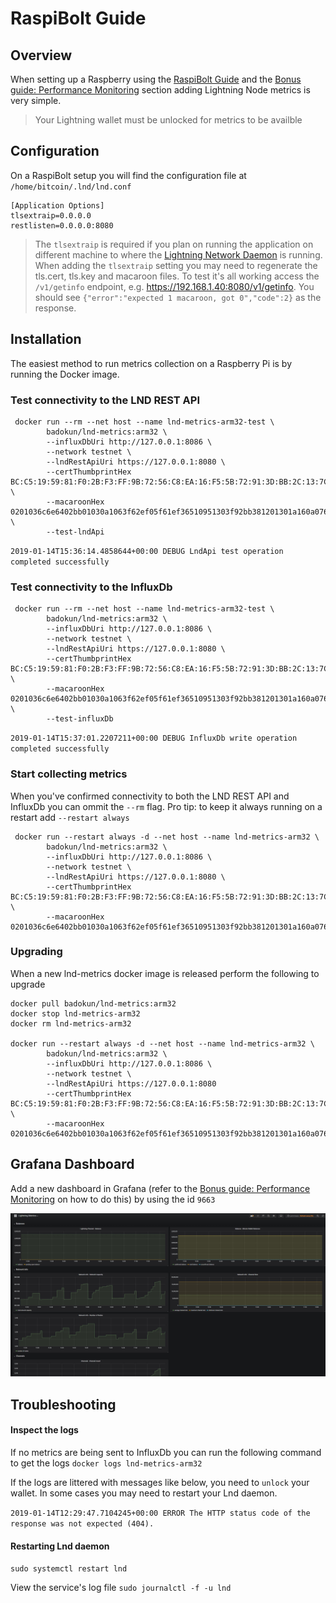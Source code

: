﻿# RaspiBolt Guide

## Overview

When setting up a Raspberry using the [RaspiBolt Guide](https://github.com/badokun/guides/tree/master/raspibolt) and the 
[Bonus guide: Performance Monitoring](https://github.com/badokun/guides/blob/master/raspibolt/raspibolt_71_monitoring.md) section adding Lightning Node metrics is very simple.

> Your Lightning wallet must be unlocked for metrics to be availble

## Configuration

On a RaspiBolt setup you will find the configuration file at `/home/bitcoin/.lnd/lnd.conf`

```
[Application Options]
tlsextraip=0.0.0.0
restlisten=0.0.0.0:8080
```

> The `tlsextraip` is required if you plan on running the application on different machine to where the [Lightning Network Daemon](https://github.com/lightningnetwork/lnd) ️is running.
> When adding the `tlsextraip` setting you may need to regenerate the tls.cert, tls.key and macaroon files. To test it's all working access the `/v1/getinfo` endpoint, e.g.  https://192.168.1.40:8080/v1/getinfo. You should see `{"error":"expected 1 macaroon, got 0","code":2}` as the response.

## Installation

The easiest method to run metrics collection on a Raspberry Pi is by running the Docker image.

### Test connectivity to the LND REST API
```
 docker run --rm --net host --name lnd-metrics-arm32-test \
        badokun/lnd-metrics:arm32 \
        --influxDbUri http://127.0.0.1:8086 \
        --network testnet \
        --lndRestApiUri https://127.0.0.1:8080 \
		--certThumbprintHex BC:C5:19:59:81:F0:2B:F3:FF:9B:72:56:C8:EA:16:F5:5B:72:91:3D:BB:2C:13:7C:C6:6F:02:C3:B7:06:FA:9B \
		--macaroonHex 0201036c6e6402bb01030a1063f62ef05f61ef36510951303f92bb381201301a160a0761646472657373120472656164120577726974651a130a04696e666f120472656164120577726974651a170a08696e766f69636573120472656164120577726974651a160a076d657373616765120472656164120577726974651a170a086f6666636861696e120472656164120577726974651a160a076f6e636861696e120472656164120577726974651a140a05706565727312047265616412057772697465034026200cdb471a6d41d1223de71920581cfa21a3e1c308f4e20e83068c1a200141e2bd \
        --test-lndApi
```

`2019-01-14T15:36:14.4858644+00:00 DEBUG LndApi test operation completed successfully`

### Test connectivity to the InfluxDb

```
 docker run --rm --net host --name lnd-metrics-arm32-test \
        badokun/lnd-metrics:arm32 \
        --influxDbUri http://127.0.0.1:8086 \
        --network testnet \
        --lndRestApiUri https://127.0.0.1:8080 \
        --certThumbprintHex BC:C5:19:59:81:F0:2B:F3:FF:9B:72:56:C8:EA:16:F5:5B:72:91:3D:BB:2C:13:7C:C6:6F:02:C3:B7:06:FA:9B \
        --macaroonHex 0201036c6e6402bb01030a1063f62ef05f61ef36510951303f92bb381201301a160a0761646472657373120472656164120577726974651a130a04696e666f120472656164120577726974651a170a08696e766f69636573120472656164120577726974651a160a076d657373616765120472656164120577726974651a170a086f6666636861696e120472656164120577726974651a160a076f6e636861696e120472656164120577726974651a140a05706565727312047265616412057772697465034026200cdb471a6d41d1223de71920581cfa21a3e1c308f4e20e83068c1a200141e2bd \
        --test-influxDb
```

`2019-01-14T15:37:01.2207211+00:00 DEBUG InfluxDb write operation completed successfully`

### Start collecting metrics

When you've confirmed connectivity to both the LND REST API and InfluxDb you can ommit the `--rm` flag. Pro tip: to keep it always running on a restart add `--restart always`

```
 docker run --restart always -d --net host --name lnd-metrics-arm32 \
        badokun/lnd-metrics:arm32 \
        --influxDbUri http://127.0.0.1:8086 \
        --network testnet \
        --lndRestApiUri https://127.0.0.1:8080 \
        --certThumbprintHex BC:C5:19:59:81:F0:2B:F3:FF:9B:72:56:C8:EA:16:F5:5B:72:91:3D:BB:2C:13:7C:C6:6F:02:C3:B7:06:FA:9B \
        --macaroonHex 0201036c6e6402bb01030a1063f62ef05f61ef36510951303f92bb381201301a160a0761646472657373120472656164120577726974651a130a04696e666f120472656164120577726974651a170a08696e766f69636573120472656164120577726974651a160a076d657373616765120472656164120577726974651a170a086f6666636861696e120472656164120577726974651a160a076f6e636861696e120472656164120577726974651a140a05706565727312047265616412057772697465034026200cdb471a6d41d1223de71920581cfa21a3e1c308f4e20e83068c1a200141e2bd
```

### Upgrading

When a new lnd-metrics docker image is released perform the following to upgrade
```
docker pull badokun/lnd-metrics:arm32
docker stop lnd-metrics-arm32
docker rm lnd-metrics-arm32

docker run --restart always -d --net host --name lnd-metrics-arm32 \
        badokun/lnd-metrics:arm32 \
        --influxDbUri http://127.0.0.1:8086 \
        --network testnet \
        --lndRestApiUri https://127.0.0.1:8080
        --certThumbprintHex BC:C5:19:59:81:F0:2B:F3:FF:9B:72:56:C8:EA:16:F5:5B:72:91:3D:BB:2C:13:7C:C6:6F:02:C3:B7:06:FA:9B \
        --macaroonHex 0201036c6e6402bb01030a1063f62ef05f61ef36510951303f92bb381201301a160a0761646472657373120472656164120577726974651a130a04696e666f120472656164120577726974651a170a08696e766f69636573120472656164120577726974651a160a076d657373616765120472656164120577726974651a170a086f6666636861696e120472656164120577726974651a160a076f6e636861696e120472656164120577726974651a140a05706565727312047265616412057772697465034026200cdb471a6d41d1223de71920581cfa21a3e1c308f4e20e83068c1a200141e2bd
```

## Grafana Dashboard

Add a new dashboard in Grafana (refer to the [Bonus guide: Performance Monitoring](https://github.com/badokun/guides/blob/master/raspibolt/raspibolt_71_monitoring.md) on how to do this)
by using the id `9663`

![Grafana](resources/grafana-metrics.jpg)

## Troubleshooting

#### Inspect the logs

If no metrics are being sent to InfluxDb you can run the following command to get the logs `docker logs lnd-metrics-arm32`

If the logs are littered with messages like below, you need to `unlock` your wallet. In some cases you may need to restart your Lnd daemon.

`2019-01-14T12:29:47.7104245+00:00 ERROR The HTTP status code of the response was not expected (404).`

#### Restarting Lnd daemon

`sudo systemctl restart lnd`

View the service's log file
`sudo journalctl -f -u lnd`